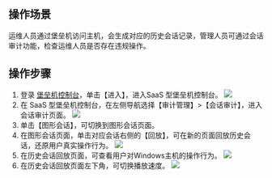 ## 操作场景
运维人员通过堡垒机访问主机，会生成对应的历史会话记录，管理人员可通过会话审计功能，检查运维人员是否存在违规操作。
## 操作步骤
1. 登录 [堡垒机控制台](https://console.cloud.tencent.com/dsgc/bh)，单击【进入】，进入SaaS 型堡垒机控制台。
![](https://main.qcloudimg.com/raw/eb08794b3b6dbfb57f1629b8b35c9a88.png)
2. 在 SaaS 型堡垒机控制台，在左侧导航选择【审计管理】>【会话审计】，进入会话审计页面。
![](https://main.qcloudimg.com/raw/f9a16c5ddb7ccf68c50f7c4e2d67823a.png)
3. 单击【图形会话】，可切换到图形会话页面。
3. 在图形会话页面，单击对应会话右侧的【回放】，可在新的页面回放历史会话，还原用户真实操作行为。
![](https://main.qcloudimg.com/raw/9c1973dd2c4f1a71d4669897a4b759d7.png)
4. 在历史会话回放页面，可查看用户对Windows主机的操作行为。
![](https://main.qcloudimg.com/raw/1c596737886c073e62294ad77da8aa1f.png)
5. 在历史会话回放页面左下角，可切换播放速度。
![](https://main.qcloudimg.com/raw/91d79e6721928b1183f82885ec02ba74.png)

